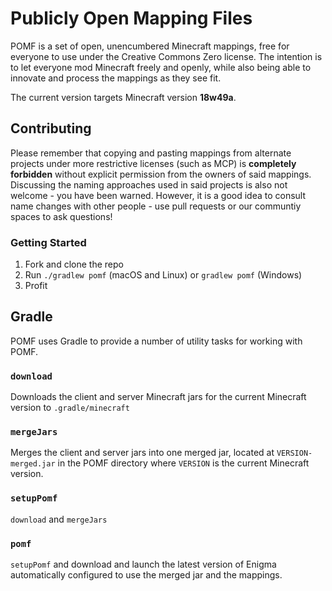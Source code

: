 # Publicly Open Mapping Files

POMF is a set of open, unencumbered Minecraft mappings, free for everyone to use under the Creative Commons Zero license. The intention is to let 
everyone mod Minecraft freely and openly, while also being able to innovate and process the mappings as they see fit.

The current version targets Minecraft version **18w49a**.

## Contributing

Please remember that copying and pasting mappings from alternate projects under more restrictive licenses (such as MCP) is **completely forbidden** without explicit permission from the 
owners of said mappings. Discussing the naming approaches used in said projects is also not welcome - you have been warned.
However, it is a good idea to consult name changes with other people - use pull requests or our communtiy spaces to ask questions!

### Getting Started
1. Fork and clone the repo
2. Run `./gradlew pomf` (macOS and Linux) or `gradlew pomf` (Windows)
3. Profit

## Gradle
POMF uses Gradle to provide a number of utility tasks for working with POMF.

### `download`
Downloads the client and server Minecraft jars for the current Minecraft version to `.gradle/minecraft`

### `mergeJars`
Merges the client and server jars into one merged jar, located at `VERSION-merged.jar` in the POMF directory where `VERSION` is the current Minecraft version.

### `setupPomf`
`download` and `mergeJars`

### `pomf`
`setupPomf` and download and launch the latest version of Enigma automatically configured to use the merged jar and the mappings.
